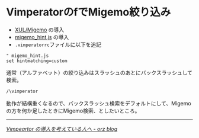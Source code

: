 # <span>Vimperatorのfで</span><span>Migemo絞り込み</span>

- [XUL/Migemo](https://addons.mozilla.org/ja/firefox/addon/5239) の導入
- [migemo\_hint.js](http://coderepos.org/share/browser/lang/javascript/vimperator-plugins/trunk/migemo_hint.js) の導入
- `.vimperatorrc`ファイルに以下を追記

~~~ vim
" migemo_hint.js
set hintmatching=custom
~~~

通常（アルファベット）の絞り込みはスラッシュのあとにバックスラッシュして検索。

~~~ sh
/\vimperator
~~~

動作が結構重くなるので、バックスラッシュ検索をデフォルトにして、Migemoの方を何か足したときにMigemo検索、としたいところ。

---

<cite>[Vimpeartor の導入を考えている人へ - orz blog](http://d.hatena.ne.jp/masa138/20091012/1255357640)</cite>
